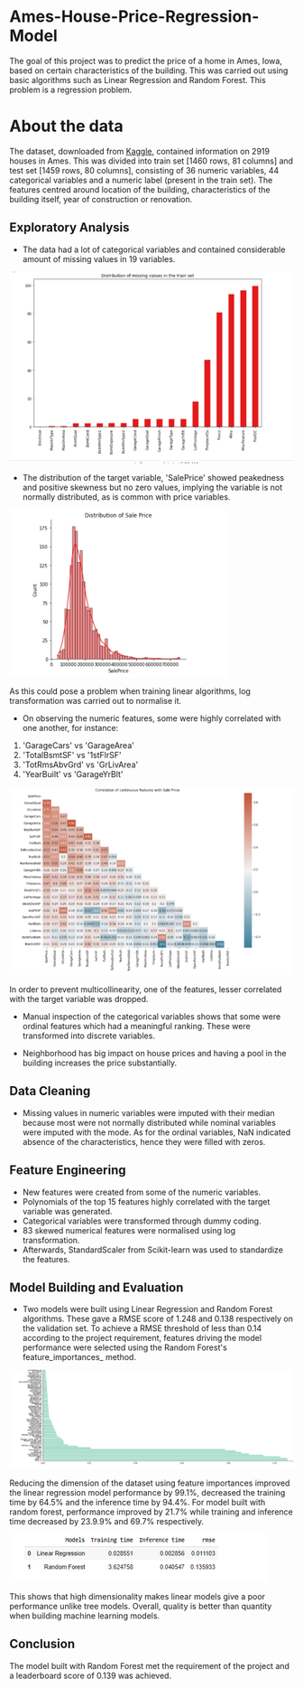 # Ames-House-Price-Regression-Model

The goal of this project was to predict the price of a home in Ames, Iowa, based on certain characteristics of the building. This was carried out using basic algorithms such as Linear Regression and Random Forest. This problem is a regression problem.

# About the data
The dataset, downloaded from [Kaggle](https://www.kaggle.com/c/house-prices-advanced-regression-techniques), contained information on 2919 houses in Ames. This was divided into train set [1460 rows, 81 columns] and test set [1459 rows, 80 columns], consisting of 36 numeric variables, 44 categorical variables and a numeric label (present in the train set). The features centred around location of the building, characteristics of the building itself, year of construction or renovation.

## Exploratory Analysis
* The data had a lot of categorical variables and contained considerable amount of missing values in 19 variables.

![alt text](https://github.com/adeyinkaoresanya/Ames-House_Price-Regression-Model/blob/main/images/Distribution%20of%20missing%20values.PNG "Distribution of missing values")

* The distribution of the target variable, 'SalePrice' showed peakedness and positive skewness but no zero values, implying the variable is not normally distributed, as is common with price variables. 
 
 ![alt text](https://github.com/adeyinkaoresanya/Ames-House_Price-Regression-Model/blob/main/images/Distribution%20of%20sale%20price.PNG "Distribution of sale price")

As this could pose a problem when training linear algorithms, log transformation was carried out to normalise it.


*	On observing the numeric features, some were highly correlated with one another, for instance:

1. 'GarageCars' vs 'GarageArea'
2. 'TotalBsmtSF' vs '1stFlrSF'
3.  'TotRmsAbvGrd' vs 'GrLivArea' 
4.  'YearBuilt' vs 'GarageYrBlt'

![alt text](https://github.com/adeyinkaoresanya/Ames-House_Price-Regression-Model/blob/main/images/Correlated%20features.PNG "Correlated features")

In order to prevent multicollinearity, one of the features, lesser correlated with the target variable was dropped. 

* Manual inspection of the categorical variables shows that some were ordinal features which had a meaningful ranking. These were transformed into discrete variables.

* Neighborhood has big impact on house prices and having a pool in the building increases the price substantially.


## Data Cleaning
*	Missing values in numeric variables were imputed with their median because most were not normally distributed while nominal variables were imputed with the mode. As for the ordinal variables, NaN indicated absence of the characteristics, hence they were filled with zeros.

## Feature Engineering

* New features were created from some of the numeric variables.
* Polynomials of the top 15 features highly correlated with the target variable was generated.
* Categorical variables were transformed through dummy coding.
* 83 skewed numerical features were normalised using log transformation.
* Afterwards, StandardScaler from Scikit-learn was used to standardize the features.

## Model Building and Evaluation

*	Two models were built using Linear Regression and Random Forest algorithms. These gave a RMSE score of 1.248 and 0.138 respectively on the validation set. To achieve a RMSE threshold of less than 0.14 according to the project requirement, features driving the model performance were selected using the Random Forest's feature_importances_ method. 

![alt text](https://github.com/adeyinkaoresanya/Ames-House_Price-Regression-Model/blob/main/images/important%20features.PNG "Feature importances")

Reducing the dimension of the dataset using feature importances improved the linear regression model performance by 99.1%, decreased the training time by 64.5% and the inference time by 94.4%. For model built with random forest, performance improved by 21.7% while training and inference time decreased by 23.9.9% and 69.7% respectively.

![alt text](https://github.com/adeyinkaoresanya/Ames-House_Price-Regression-Model/blob/main/images/Models_Table.PNG "models table")

This shows that high dimensionality makes linear models give a poor performance unlike tree models. Overall, quality is better than quantity when building machine learning models.

## Conclusion
The model built with Random Forest met the requirement of the project and a leaderboard score of 0.139 was achieved.
